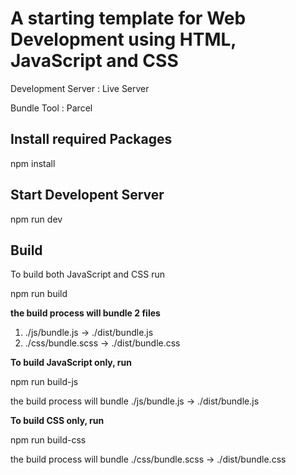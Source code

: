 # A starting template for Web Development using HTML, JavaScript and CSS

Development Server : Live Server

Bundle Tool : Parcel

## Install required Packages 

npm install

## Start Developent Server

npm run dev

## Build

To build both JavaScript and CSS run

npm run build

**the build process will bundle 2 files**

1. ./js/bundle.js -> ./dist/bundle.js
2. ./css/bundle.scss -> ./dist/bundle.css

**To build JavaScript only, run**

npm run build-js

the build process will bundle ./js/bundle.js -> ./dist/bundle.js

**To build CSS only, run**

npm run build-css

the build process will bundle ./css/bundle.scss -> ./dist/bundle.css
